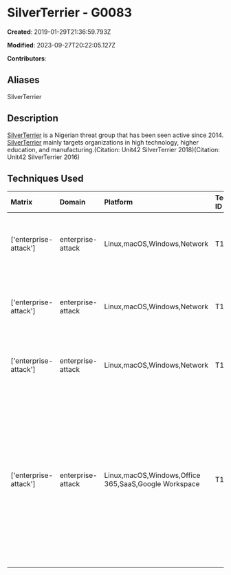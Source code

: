 # SilverTerrier - G0083

**Created**: 2019-01-29T21:36:59.793Z

**Modified**: 2023-09-27T20:22:05.127Z

**Contributors**: 

## Aliases

SilverTerrier

## Description

[SilverTerrier](https://attack.mitre.org/groups/G0083) is a Nigerian threat group that has been seen active since 2014. [SilverTerrier](https://attack.mitre.org/groups/G0083) mainly targets organizations in high technology, higher education, and manufacturing.(Citation: Unit42 SilverTerrier 2018)(Citation: Unit42 SilverTerrier 2016)

## Techniques Used

|Matrix|Domain|Platform|Technique ID|Technique Name|Use|
| :---| :---| :---| :---| :---| :---|
|['enterprise-attack']|enterprise-attack|Linux,macOS,Windows,Network|T1071.003|Mail Protocols|[SilverTerrier](https://attack.mitre.org/groups/G0083) uses SMTP for C2 communications.(Citation: Unit42 SilverTerrier 2018)|
|['enterprise-attack']|enterprise-attack|Linux,macOS,Windows,Network|T1071.001|Web Protocols|[SilverTerrier](https://attack.mitre.org/groups/G0083) uses HTTP for C2 communications.(Citation: Unit42 SilverTerrier 2018)	|
|['enterprise-attack']|enterprise-attack|Linux,macOS,Windows,Network|T1071.002|File Transfer Protocols|[SilverTerrier](https://attack.mitre.org/groups/G0083) uses FTP for C2 communications.(Citation: Unit42 SilverTerrier 2018)	|
|['enterprise-attack']|enterprise-attack|Linux,macOS,Windows,Office 365,SaaS,Google Workspace|T1657|Financial Theft|[SilverTerrier](https://attack.mitre.org/groups/G0083) targets organizations in high technology, higher education, and manufacturing for business email compromise (BEC) campaigns with the goal of financial theft.(Citation: Unit42 SilverTerrier 2018)(Citation: Unit42 SilverTerrier 2016)|
